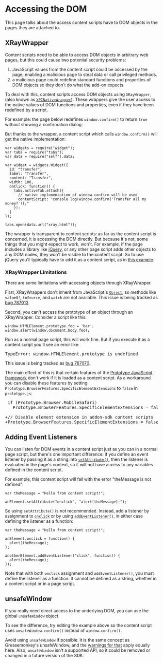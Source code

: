 <!-- This Source Code Form is subject to the terms of the Mozilla Public
   - License, v. 2.0. If a copy of the MPL was not distributed with this
   - file, You can obtain one at http://mozilla.org/MPL/2.0/. -->

# Accessing the DOM #

This page talks about the access content scripts have to DOM objects
in the pages they are attached to.

## XRayWrapper ##

Content scripts need to be able to access DOM objects in arbitrary web
pages, but this could cause two potential security problems:

1. JavaScript values from the content script could be accessed by the page,
enabling a malicious page to steal data or call privileged methods.
2. a malicious page could redefine standard functions and properties of DOM
objects so they don't do what the add-on expects.

To deal with this, content scripts access DOM objects using
`XRayWrapper`, (also known as
[`XPCNativeWrapper`](https://developer.mozilla.org/en/XPCNativeWrapper)).
These wrappers give the user access to the native values of DOM functions
and properties, even if they have been redefined by a script.

For example: the page below redefines `window.confirm()` to return
`true` without showing a confirmation dialog:

<script type="syntaxhighlighter" class="brush: html"><![CDATA[
<!DOCTYPE html PUBLIC "-//W3C//DTD XHTML 1.0 Transitional//EN"
"http://www.w3.org/TR/xhtml1/DTD/xhtml1-transitional.dtd">
<html lang='en' xml:lang='en' xmlns="http://www.w3.org/1999/xhtml">
  <head>
    <script>
    window.confirm = function(message) {
      return true;
    }
    &lt;/script>
  </head>
</html>

</script>

But thanks to the wrapper, a content script which calls
`window.confirm()` will get the native implementation:

    var widgets = require("widget");
    var tabs = require("tabs");
    var data = require("self").data;

    var widget = widgets.Widget({
      id: "transfer",
      label: "Transfer",
      content: "Transfer",
      width: 100,
      onClick: function() {
        tabs.activeTab.attach({
          // native implementation of window.confirm will be used
          contentScript: "console.log(window.confirm('Transfer all my money?'));"
        });
      }
    });

    tabs.open(data.url("xray.html"));

The wrapper is transparent to content scripts: as far as the content script
is concerned, it is accessing the DOM directly. But because it's not, some
things that you might expect to work, won't. For example, if the page includes
a library like [jQuery](http://www.jquery.com), or any other page script
adds other objects to any DOM nodes, they won't be visible to the content
script. So to use jQuery you'll typically have to add it as a content script,
as in [this example](dev-guide/guides/content-scripts/reddit-example.html).

### XRayWrapper Limitations ###

There are some limitations with accessing objects through XRayWrapper.

First, XRayWrappers don't inherit from JavaScript's
[`Object`](https://developer.mozilla.org/en-US/docs/JavaScript/Reference/Global_Objects/Object),
so methods like `valueOf`, `toSource`, and `watch` are not available.
This issue is being tracked as
[bug 787013](https://bugzilla.mozilla.org/show_bug.cgi?id=787013).

Second, you can't access the prototype of an object through an XRayWrapper.
Consider a script like this:

    window.HTMLElement.prototype.foo = 'bar';
    window.alert(window.document.body.foo);

Run as a normal page script, this will work fine. But if you execute it as
a content script you'll see an error like:

<pre>
TypeError: window.HTMLElement.prototype is undefined
</pre>

This issue is being tracked as
[bug 787070](https://bugzilla.mozilla.org/show_bug.cgi?id=787070).

The main effect of this is that certain features of the
[Prototype JavaScript framework](http://www.prototypejs.org/) don't work
if it is loaded as a content script. As a workaround you can
disable these features by setting
`Prototype.BrowserFeatures.SpecificElementExtensions` to `false`
in `prototype.js`:

<pre>
 if (Prototype.Browser.MobileSafari)
   Prototype.BrowserFeatures.SpecificElementExtensions = false;

+// Disable element extension in addon-sdk content scripts
+Prototype.BrowserFeatures.SpecificElementExtensions = false;
</pre>

## Adding Event Listeners ##

You can listen for DOM events in a content script just as you can in a normal
page script, but there's one important difference: if you define an event
listener by passing it as a string into
[`setAttribute()`](https://developer.mozilla.org/en/DOM/element.setAttribute),
then the listener is evaluated in the page's context, so it will not have
access to any variables defined in the content script.

For example, this content script will fail with the error "theMessage is not
defined":

    var theMessage = "Hello from content script!";

    anElement.setAttribute("onclick", "alert(theMessage);");

So using `setAttribute()` is not recommended. Instead, add a listener by
assignment to
[`onclick`](https://developer.mozilla.org/en/DOM/element.onclick) or by using
[`addEventListener()`](https://developer.mozilla.org/en/DOM/element.addEventListener),
in either case defining the listener as a function:

    var theMessage = "Hello from content script!";

    anElement.onclick = function() {
      alert(theMessage);
    };

    anotherElement.addEventListener("click", function() {
      alert(theMessage);
    });

Note that with both `onclick` assignment and `addEventListener()`, you must
define the listener as a function. It cannot be defined as a string, whether
in a content script or in a page script.

## unsafeWindow ##

If you really need direct access to the underlying DOM, you can use the
global `unsafeWindow` object.

To see the difference, try editing the example above
so the content script uses `unsafeWindow.confirm()` instead of
`window.confirm()`.

Avoid using `unsafeWindow` if possible: it is the same concept as
Greasemonkey's unsafeWindow, and the
[warnings for that](http://wiki.greasespot.net/UnsafeWindow) apply equally
here. Also, `unsafeWindow` isn't a supported API, so it could be removed or
changed in a future version of the SDK.
